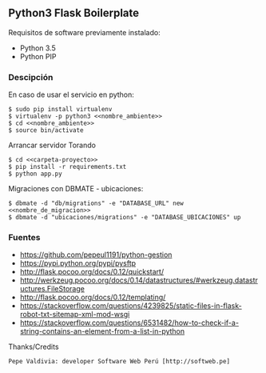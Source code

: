 ## Python3 Flask Boilerplate

Requisitos de software previamente instalado:

+ Python 3.5
+ Python PIP

### Descipción

En caso de usar el servicio en python:

    $ sudo pip install virtualenv
    $ virtualenv -p python3 <<nombre_ambiente>>
    $ cd <<nombre_ambiente>>
    $ source bin/activate

Arrancar servidor Torando

    $ cd <<carpeta-proyecto>>
    $ pip install -r requirements.txt
    $ python app.py

Migraciones con DBMATE - ubicaciones:

    $ dbmate -d "db/migrations" -e "DATABASE_URL" new <<nombre_de_migracion>>
    $ dbmate -d "ubicaciones/migrations" -e "DATABASE_UBICACIONES" up

### Fuentes

+ https://github.com/pepeul1191/python-gestion
+ https://pypi.python.org/pypi/pysftp
+ http://flask.pocoo.org/docs/0.12/quickstart/
+ http://werkzeug.pocoo.org/docs/0.14/datastructures/#werkzeug.datastructures.FileStorage
+ http://flask.pocoo.org/docs/0.12/templating/
+ https://stackoverflow.com/questions/4239825/static-files-in-flask-robot-txt-sitemap-xml-mod-wsgi
+ https://stackoverflow.com/questions/6531482/how-to-check-if-a-string-contains-an-element-from-a-list-in-python

Thanks/Credits

    Pepe Valdivia: developer Software Web Perú [http://softweb.pe]
